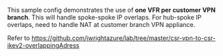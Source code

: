 This sample config demonstrates the use of **one VFR per customer VPN branch**. This will handle spoke-spoke IP overlaps. For hub-spoke IP overlaps, need to handle NAT at customer branch VPN appliance.

Refer to https://github.com/jwrightazure/lab/tree/master/csr-vpn-to-csr-ikev2-overlappingAdress
